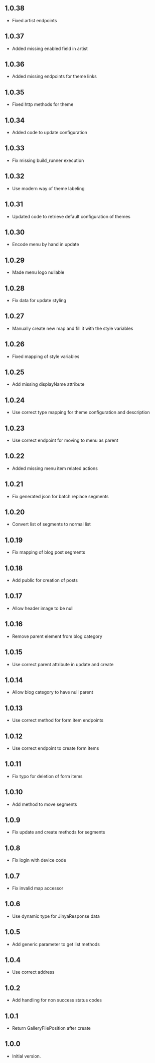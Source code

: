 ## 1.0.38

- Fixed artist endpoints

## 1.0.37

- Added missing enabled field in artist

## 1.0.36

- Added missing endpoints for theme links

## 1.0.35

- Fixed http methods for theme

## 1.0.34

- Added code to update configuration

## 1.0.33

- Fix missing build_runner execution

## 1.0.32

- Use modern way of theme labeling

## 1.0.31

- Updated code to retrieve default configuration of themes

## 1.0.30

- Encode menu by hand in update

## 1.0.29

- Made menu logo nullable

## 1.0.28

- Fix data for update styling

## 1.0.27

- Manually create new map and fill it with the style variables

## 1.0.26

- Fixed mapping of style variables

## 1.0.25

- Add missing displayName attribute

## 1.0.24

- Use correct type mapping for theme configuration and description

## 1.0.23

- Use correct endpoint for moving to menu as parent

## 1.0.22

- Added missing menu item related actions

## 1.0.21

- Fix generated json for batch replace segments

## 1.0.20

- Convert list of segments to normal list

## 1.0.19

- Fix mapping of blog post segments

## 1.0.18

- Add public for creation of posts

## 1.0.17

- Allow header image to be null

## 1.0.16

- Remove parent element from blog category

## 1.0.15

- Use correct parent attribute in update and create

## 1.0.14

- Allow blog category to have null parent

## 1.0.13

- Use correct method for form item endpoints

## 1.0.12

- Use correct endpoint to create form items

## 1.0.11

- Fix typo for deletion of form items

## 1.0.10

- Add method to move segments

## 1.0.9

- Fix update and create methods for segments

## 1.0.8

- Fix login with device code

## 1.0.7

- Fix invalid map accessor

## 1.0.6

- Use dynamic type for JinyaResponse data

## 1.0.5

- Add generic parameter to get list methods

## 1.0.4

- Use correct address

## 1.0.2

- Add handling for non success status codes

## 1.0.1

- Return GalleryFilePosition after create

## 1.0.0

- Initial version.
